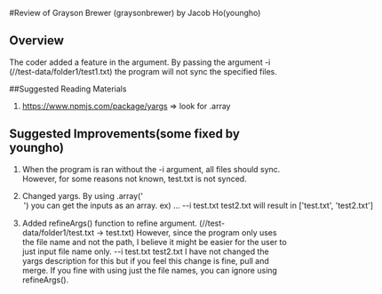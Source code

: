 #Review of Grayson Brewer (graysonbrewer) by Jacob Ho(youngho)

## Overview
The coder added a feature in the argument. 
By passing the argument -i <filename>(//test-data/folder1/test1.txt) the program will not sync the specified files.

##Suggested Reading Materials

1) https://www.npmjs.com/package/yargs => look for .array

## Suggested Improvements(some fixed by youngho)
1) When the program is ran without the -i argument, all files should sync. However, for some reasons not known, test.txt is not synced.  

2) Changed yargs. By using .array('<option name>') you can get the inputs as an array.
	ex) ... --i test.txt test2.txt  will result in ['test.txt', 'test2.txt']

3) Added refineArgs() function to refine argument. (//test-data/folder1/test.txt -> test.txt)
   However, since the program only uses the file name and not the path, I believe it might be easier for the user to just input file name only.
   --i test.txt test2.txt
   I have not changed the yargs description for this but if you feel this change is fine, pull and merge. 
   If you fine with using just the file names, you can ignore using refineArgs().
